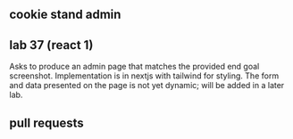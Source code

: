 ## cookie stand admin
## lab 37 (react 1) 
Asks to produce an admin page that matches the provided end goal screenshot. Implementation is in nextjs with tailwind for styling. The form and data presented on the page is not yet dynamic; will be added in a later lab.

## pull requests